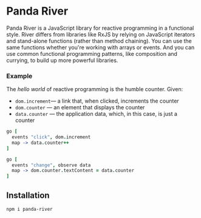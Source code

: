 # Panda River

Panda River is a JavaScript library for reactive programming in a functional style. River differs from libraries like RxJS by relying on JavaScript iterators and stand-alone functions (rather than method chaining). You can use the same functions whether you're working with arrays or events. And you can use common functional programming patterns, like composition and currying, to build up more powerful libraries.

### Example

The _hello world_ of reactive programming is the humble counter. Given:

- `dom.increment`— a link that, when clicked, increments the counter
- `dom.counter` — an element that displays the counter
- `data.counter` — the application data, which, in this case, is just a counter

```coffee
go [
  events "click", dom.increment
  map -> data.counter++
]

go [
  events "change", observe data
  map -> dom.counter.textContent = data.counter
]
```

## Installation

`npm i panda-river`
